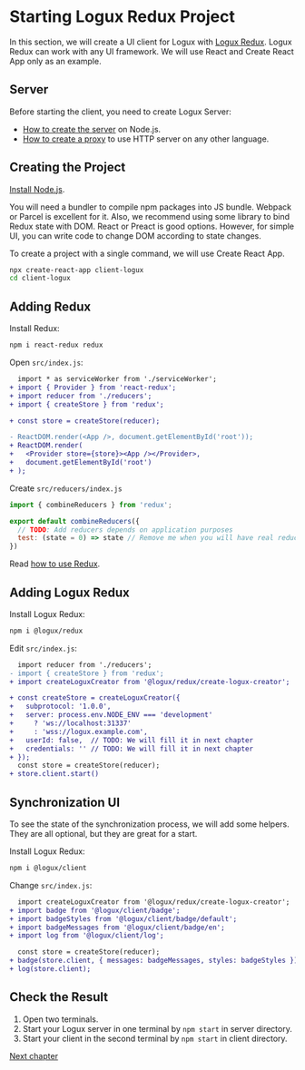 # Starting Logux Redux Project

In this section, we will create a UI client for Logux with [Logux Redux]. Logux Redux can work with any UI framework. We will use React and Create React App only as an example.

[Logux Redux]: https://github.com/logux/redux


## Server

Before starting the client, you need to create Logux Server:

* [How to create the server] on Node.js.
* [How to create a proxy] to use HTTP server on any other language.

[How to create the server]: ./node-server.md
[How to create a proxy]: ./proxy-server.md


## Creating the Project

[Install Node.js].

You will need a bundler to compile npm packages into JS bundle. Webpack or Parcel is excellent for it. Also, we recommend using some library to bind Redux state with DOM. React or Preact is good options. However, for simple UI, you can write code to change DOM according to state changes.

To create a project with a single command, we will use Create React App.

```sh
npx create-react-app client-logux
cd client-logux
```

[Install Node.js]: https://nodejs.org/en/download/package-manager/


## Adding Redux

Install Redux:

```sh
npm i react-redux redux
```

Open `src/index.js`:

```diff
  import * as serviceWorker from './serviceWorker';
+ import { Provider } from 'react-redux';
+ import reducer from './reducers';
+ import { createStore } from 'redux';

+ const store = createStore(reducer);

- ReactDOM.render(<App />, document.getElementById('root'));
+ ReactDOM.render(
+   <Provider store={store}><App /></Provider>,
+   document.getElementById('root')
+ );
```

Create `src/reducers/index.js`

```js
import { combineReducers } from 'redux';

export default combineReducers({
  // TODO: Add reducers depends on application purposes
  test: (state = 0) => state // Remove me when you will have real reducer
})
```

Read [how to use Redux](http://redux.js.org).


## Adding Logux Redux

Install Logux Redux:

```sh
npm i @logux/redux
```

Edit `src/index.js`:

```diff
  import reducer from './reducers';
- import { createStore } from 'redux';
+ import createLoguxCreator from '@logux/redux/create-logux-creator';

+ const createStore = createLoguxCreator({
+   subprotocol: '1.0.0',
+   server: process.env.NODE_ENV === 'development'
+     ? 'ws://localhost:31337'
+     : 'wss://logux.example.com',
+   userId: false,  // TODO: We will fill it in next chapter
+   credentials: '' // TODO: We will fill it in next chapter
+ });
  const store = createStore(reducer);
+ store.client.start()
```


## Synchronization UI

To see the state of the synchronization process, we will add some helpers. They are all optional, but they are great for a start.

Install Logux Redux:

```sh
npm i @logux/client
```

Change `src/index.js`:

```diff
  import createLoguxCreator from '@logux/redux/create-logux-creator';
+ import badge from '@logux/client/badge';
+ import badgeStyles from '@logux/client/badge/default';
+ import badgeMessages from '@logux/client/badge/en';
+ import log from '@logux/client/log';
```

```diff
  const store = createStore(reducer);
+ badge(store.client, { messages: badgeMessages, styles: badgeStyles });
+ log(store.client);
```


## Check the Result

1. Open two terminals.
2. Start your Logux server in one terminal by `npm start` in server directory.
3. Start your client in the second terminal by `npm start` in client directory.

[Next chapter](../concepts/node.md)
